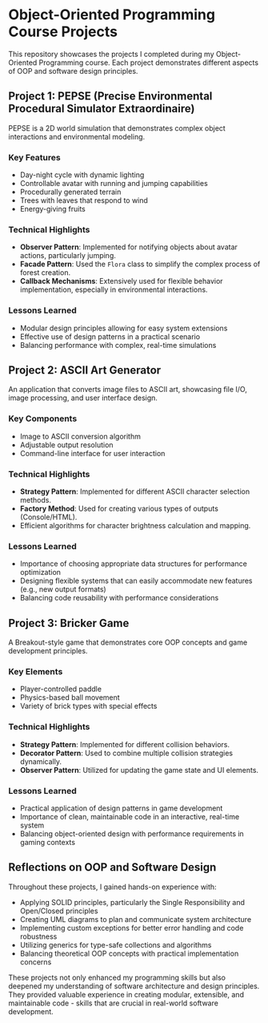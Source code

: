 # Object-Oriented Programming Course Projects

This repository showcases the projects I completed during my Object-Oriented Programming course. Each project demonstrates different aspects of OOP and software design principles.

## Project 1: PEPSE (Precise Environmental Procedural Simulator Extraordinaire)

PEPSE is a 2D world simulation that demonstrates complex object interactions and environmental modeling.

### Key Features
- Day-night cycle with dynamic lighting
- Controllable avatar with running and jumping capabilities
- Procedurally generated terrain
- Trees with leaves that respond to wind
- Energy-giving fruits

### Technical Highlights
- **Observer Pattern**: Implemented for notifying objects about avatar actions, particularly jumping.
- **Facade Pattern**: Used the `Flora` class to simplify the complex process of forest creation.
- **Callback Mechanisms**: Extensively used for flexible behavior implementation, especially in environmental interactions.

### Lessons Learned
- Modular design principles allowing for easy system extensions
- Effective use of design patterns in a practical scenario
- Balancing performance with complex, real-time simulations

## Project 2: ASCII Art Generator

An application that converts image files to ASCII art, showcasing file I/O, image processing, and user interface design.

### Key Components
- Image to ASCII conversion algorithm
- Adjustable output resolution
- Command-line interface for user interaction

### Technical Highlights
- **Strategy Pattern**: Implemented for different ASCII character selection methods.
- **Factory Method**: Used for creating various types of outputs (Console/HTML).
- Efficient algorithms for character brightness calculation and mapping.

### Lessons Learned
- Importance of choosing appropriate data structures for performance optimization
- Designing flexible systems that can easily accommodate new features (e.g., new output formats)
- Balancing code reusability with performance considerations

## Project 3: Bricker Game

A Breakout-style game that demonstrates core OOP concepts and game development principles.

### Key Elements
- Player-controlled paddle
- Physics-based ball movement
- Variety of brick types with special effects

### Technical Highlights
- **Strategy Pattern**: Implemented for different collision behaviors.
- **Decorator Pattern**: Used to combine multiple collision strategies dynamically.
- **Observer Pattern**: Utilized for updating the game state and UI elements.

### Lessons Learned
- Practical application of design patterns in game development
- Importance of clean, maintainable code in an interactive, real-time system
- Balancing object-oriented design with performance requirements in gaming contexts

## Reflections on OOP and Software Design

Throughout these projects, I gained hands-on experience with:

- Applying SOLID principles, particularly the Single Responsibility and Open/Closed principles
- Creating UML diagrams to plan and communicate system architecture
- Implementing custom exceptions for better error handling and code robustness
- Utilizing generics for type-safe collections and algorithms
- Balancing theoretical OOP concepts with practical implementation concerns

These projects not only enhanced my programming skills but also deepened my understanding of software architecture and design principles. They provided valuable experience in creating modular, extensible, and maintainable code - skills that are crucial in real-world software development.